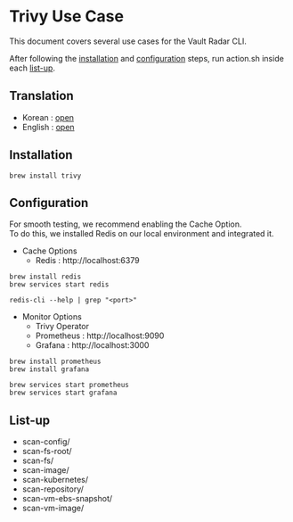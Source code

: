 # Trivy Use Case

This document covers several use cases for the Vault Radar CLI.

After following the [installation](./README_en.md#installation) and [configuration](./README_en.md#configuration) steps, run action.sh inside each [list-up](./README_en.md#list-up).

## Translation

- Korean : [open](./README_ko.md)
- English : [open](./README_en.md)

## Installation

```shell
brew install trivy
```

## Configuration

For smooth testing, we recommend enabling the Cache Option. <br>
To do this, we installed Redis on our local environment and integrated it.

- Cache Options
    - Redis : http://localhost:6379

```shell
brew install redis
brew services start redis

redis-cli --help | grep "<port>"
```

- Monitor Options
    - Trivy Operator
    - Prometheus : http://localhost:9090
    - Grafana : http://localhost:3000

```shell
brew install prometheus
brew install grafana

brew services start prometheus
brew services start grafana
```

## List-up

- scan-config/
- scan-fs-root/
- scan-fs/
- scan-image/
- scan-kubernetes/
- scan-repository/
- scan-vm-ebs-snapshot/
- scan-vm-image/